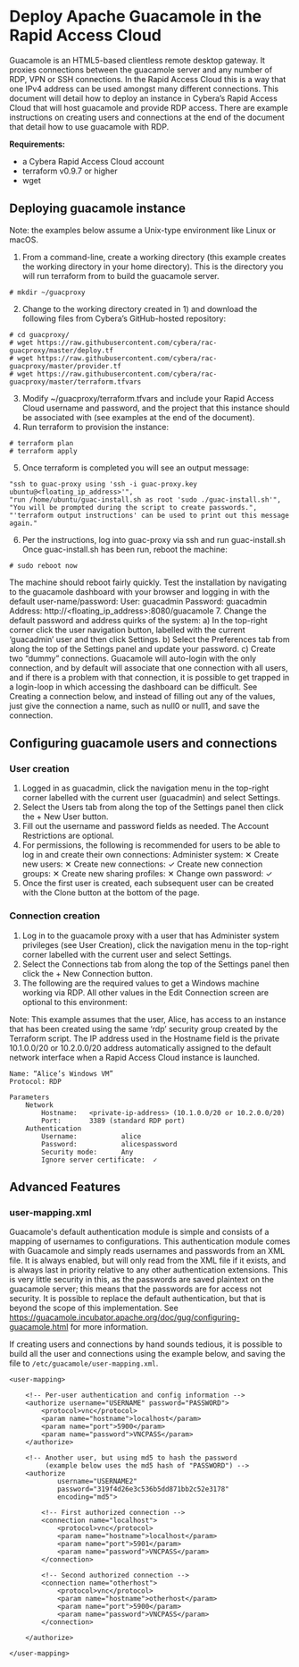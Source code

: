 # Deploy Apache Guacamole in the Rapid Access Cloud
Guacamole is an HTML5-based clientless remote desktop gateway. It proxies connections between the guacamole server and any number of RDP, VPN or SSH connections. In the Rapid Access Cloud this is a way that one IPv4 address can be used amongst many different connections.
This document will detail how to deploy an instance in Cybera’s Rapid Access Cloud that will host guacamole and provide RDP access. There are example instructions on creating users and connections at the end of the document that detail how to use guacamole with RDP.

**Requirements:**
- a Cybera Rapid Access Cloud account
- terraform v0.9.7 or higher
- wget

## Deploying guacamole instance
Note: the examples below assume a Unix-type environment like Linux or macOS.

1. From a command-line, create a working directory (this example creates the working directory in your home directory). This is the directory you will run terraform from to build the guacamole server.
```
# mkdir ~/guacproxy
```
2. Change to the working directory created in 1) and download the following files from Cybera’s GitHub-hosted repository:
```
# cd guacproxy/
# wget https://raw.githubusercontent.com/cybera/rac-guacproxy/master/deploy.tf
# wget https://raw.githubusercontent.com/cybera/rac-guacproxy/master/provider.tf
# wget https://raw.githubusercontent.com/cybera/rac-guacproxy/master/terraform.tfvars
```
3. Modify ~/guacproxy/terraform.tfvars and include your Rapid Access Cloud username and password, and the project that this instance should be associated with (see examples at the end of the document).
4. Run terraform to provision the instance:
```
# terraform plan
# terraform apply
```
5. Once terraform is completed you will see an output message:
```
"ssh to guac-proxy using 'ssh -i guac-proxy.key ubuntu@<floating_ip_address>'",
"run /home/ubuntu/guac-install.sh as root 'sudo ./guac-install.sh'",
"You will be prompted during the script to create passwords.",
"'terraform output instructions' can be used to print out this message again."
```
6. Per the instructions, log into guac-proxy via ssh and run guac-install.sh Once guac-install.sh has been run, reboot the machine:
```
# sudo reboot now
```
The machine should reboot fairly quickly. Test the installation by navigating to the guacamole dashboard with your browser and logging in with the default user-name/password:
    User: guacadmin
    Password: guacadmin
    Address: http://<floating_ip_address>:8080/guacamole
7. Change the default password and address quirks of the system:
 a) In the top-right corner click the user navigation button, labelled with the current ‘guacadmin’ user and then click Settings.
 b) Select the Preferences tab from along the top of the Settings panel and update your password.
 c) Create two “dummy” connections. Guacamole will auto-login with the only connection, and by default will associate that one connection with all users, and if there is a problem with that connection, it is possible to get trapped in a login-loop in which accessing the dashboard can be difficult. See Creating a connection below, and instead of filling out any of the values, just give the connection a name, such as null0 or null1, and save the connection.

## Configuring guacamole users and connections
### User creation
1. Logged in as guacadmin, click the navigation menu in the top-right corner labelled with the current user (guacadmin) and select Settings.
2. Select the Users tab from along the top of the Settings panel then click the + New User button.
3. Fill out the username and password fields as needed. The Account Restrictions are optional.
4. For permissions, the following is recommended for users to be able to log in and create their own connections:
    Administer system:			    ✕
    Create new users:			    ✕
    Create new connections:		    ✓
    Create new connection groups:	✕
    Create new sharing profiles:	✕
    Change own password:		    ✓
5. Once the first user is created, each subsequent user can be created with the Clone button at the bottom of the page.

### Connection creation
1. Log in to the guacamole proxy with a user that has Administer system privileges (see User Creation), click the navigation menu in the top-right corner labelled with the current user and select Settings.
2. Select the Connections tab from along the top of the Settings panel then click the + New Connection button.
3. The following are the required values to get a Windows machine working via RDP. All other values in the Edit Connection screen are optional to this environment:

Note: This example assumes that the user, Alice, has access to an instance that has been created using the same ‘rdp’ security group created by the Terraform script. The IP address used in the Hostname field is the private 10.1.0.0/20 or 10.2.0.0/20 address automatically assigned to the default network interface when a Rapid Access Cloud instance is launched.
```
Name: “Alice’s Windows VM”
Protocol: RDP

Parameters
	Network
        Hostname:	<private-ip-address> (10.1.0.0/20 or 10.2.0.0/20)
        Port:		3389 (standard RDP port)
    Authentication
        Username:			alice
        Password: 			alicespassword
        Security mode:		Any
        Ignore server certificate:	✓
```

## Advanced Features
### user-mapping.xml
Guacamole's default authentication module is simple and consists of a mapping of usernames to configurations. This authentication module comes with Guacamole and simply reads usernames and passwords from an XML file. It is always enabled, but will only read from the XML file if it exists, and is always last in priority relative to any other authentication extensions. This is very little security in this, as the passwords are saved plaintext on the guacamole server; this means that the passwords are for access not security. It is possible to replace the default authentication, but that is beyond the scope of this implementation. See https://guacamole.incubator.apache.org/doc/gug/configuring-guacamole.html for more information.

If creating users and connections by hand sounds tedious, it is possible to build all the user and connections using the example below, and saving the file to `/etc/guacamole/user-mapping.xml`.
```
<user-mapping>

    <!-- Per-user authentication and config information -->
    <authorize username="USERNAME" password="PASSWORD">
        <protocol>vnc</protocol>
        <param name="hostname">localhost</param>
        <param name="port">5900</param>
        <param name="password">VNCPASS</param>
    </authorize>

    <!-- Another user, but using md5 to hash the password
         (example below uses the md5 hash of "PASSWORD") -->
    <authorize
            username="USERNAME2"
            password="319f4d26e3c536b5dd871bb2c52e3178"
            encoding="md5">

        <!-- First authorized connection -->
        <connection name="localhost">
            <protocol>vnc</protocol>
            <param name="hostname">localhost</param>
            <param name="port">5901</param>
            <param name="password">VNCPASS</param>
        </connection>

        <!-- Second authorized connection -->
        <connection name="otherhost">
            <protocol>vnc</protocol>
            <param name="hostname">otherhost</param>
            <param name="port">5900</param>
            <param name="password">VNCPASS</param>
        </connection>

    </authorize>

</user-mapping>
```
